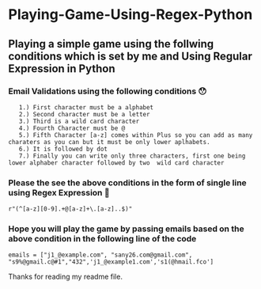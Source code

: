 # Playing-Game-Using-Regex-Python
## Playing a simple game using the follwing conditions which is set by me and Using Regular Expression in Python
### Email Validations using the following conditions :hushed:  
       1.) First character must be a alphabet
       2.) Second character must be a letter
       3.) Third is a wild card character
       4.) Fourth Character must be @
       5.) Fifth Character [a-z] comes within Plus so you can add as many charaters as you can but it must be only lower aplhabets.
       6.) It is followed by dot
       7.) Finally you can write only three characters, first one being lower alphaber character followed by two  wild card character
       
       
### Please the see the above conditions in the form of single line using Regex Expression :flashlight:
```
r"(^[a-z][0-9].+@[a-z]+\.[a-z]..$)"
```

### Hope you will play the game by passing emails based on the above condition in the following line of the code
```
emails = ["j1_@example.com", "sany26.com@gmail.com", "s9%@gmail.c@#1","432",'j1_@example1.com','s1(@hmail.fco']
```
Thanks for reading my readme file.
